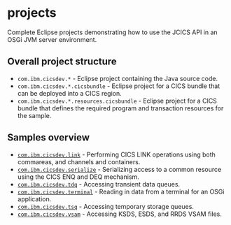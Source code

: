 projects
===

Complete Eclipse projects demonstrating how to use the JCICS API in an OSGi JVM server environment.


## Overall project structure

* `com.ibm.cicsdev.*` - Eclipse project containing the Java source code.
* `com.ibm.cicsdev.*.cicsbundle` - Eclipse project for a CICS bundle that can be deployed into a CICS region.
* `com.ibm.cicsdev.*.resources.cicsbundle` - Eclipse project for a CICS bundle that defines the required program and transaction resources for the sample.


## Samples overview

* [`com.ibm.cicsdev.link`](com.ibm.cicsdev.link) - Performing CICS LINK operations using both commareas, and channels and containers.
* [`com.ibm.cicsdev.serialize`](com.ibm.cicsdev.serialize) - Serializing access to a common resource using the CICS ENQ and DEQ mechanism.
* [`com.ibm.cicsdev.tdq`](com.ibm.cicsdev.tdq) - Accessing transient data queues.
* [`com.ibm.cicsdev.terminal`](com.ibm.cicsdev.terminal) - Reading in data from a terminal for an OSGi application.
* [`com.ibm.cicsdev.tsq`](com.ibm.cicsdev.tsq) - Accessing temporary storage queues.
* [`com.ibm.cicsdev.vsam`](com.ibm.cicsdev.vsam) - Accessing KSDS, ESDS, and RRDS VSAM files.


